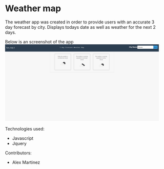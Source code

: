 # Weather map

The weather app was created in order to provide users with an accurate 3 day forecast by city. Displays todays date as well as weather for the next 2 days.

Below is an screenshot of the app
![Alt text](image.png)

Technologies used:

- Javascript
- Jquery

Contributors:

- Alex Martinez
